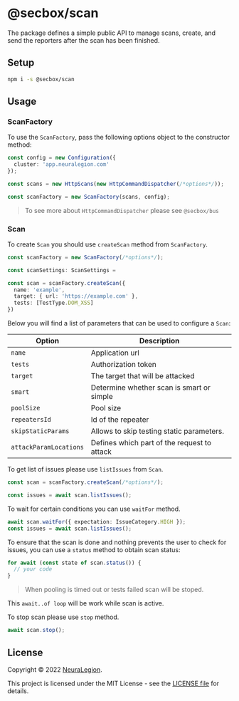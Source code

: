# @secbox/scan

The package defines a simple public API to manage scans, create, and send the reporters after the scan has been finished.

## Setup

```bash
npm i -s @secbox/scan
```

## Usage

### ScanFactory

To use the `ScanFactory`, pass the following options object to the constructor method:

```ts
const config = new Configuration({
  cluster: 'app.neuralegion.com'
});

const scans = new HttpScans(new HttpCommandDispatcher(/*options*/));

const scanFactory = new ScanFactory(scans, config);
```

> To see more about `HttpCommandDispatcher` please see `@secbox/bus`

### Scan

To create `Scan` you should use `createScan` method from `ScanFactory`.

```ts
const scanFactory = new ScanFactory(/*options*/);

const scanSettings: ScanSettings =

const scan = scanFactory.createScan({
  name: 'example',
  target: { url: 'https://example.com' },
  tests: [TestType.DOM_XSS]
})
```

Below you will find a list of parameters that can be used to configure a `Scan`:

| Option                 | Description                                 |
| ---------------------- | ------------------------------------------- |
| `name`                 | Application url                             |
| `tests`                | Authorization token                         |
| `target`               | The target that will be attacked            |
| `smart`                | Determine whether scan is smart or simple   |
| `poolSize`             | Pool size                                   |
| `repeatersId`          | Id of the repeater                          |
| `skipStaticParams`     | Allows to skip testing static parameters.   |
| `attackParamLocations` | Defines which part of the request to attack |

To get list of issues please use `listIssues` from `Scan`.

```ts
const scan = scanFactory.createScan(/*options*/);

const issues = await scan.listIssues();
```

To wait for certain conditions you can use `waitFor` method.

```ts
await scan.waitFor({ expectation: IssueCategory.HIGH });
const issues = await scan.listIssues();
```

To ensure that the scan is done and nothing prevents the user to check for issues, you can use a `status` method to obtain scan status:

```ts
for await (const state of scan.status()) {
  // your code
}
```

> When pooling is timed out or tests failed scan will be stoped.

This `await..of loop` will be work while scan is active.

To stop scan please use `stop` method.

```ts
await scan.stop();
```

## License

Copyright © 2022 [NeuraLegion](https://github.com/NeuraLegion).

This project is licensed under the MIT License - see the [LICENSE file](LICENSE) for details.
